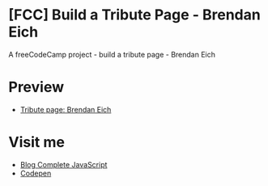 # [FCC] Build a Tribute Page - Brendan Eich

A freeCodeCamp project - build a tribute page - Brendan Eich

# Preview

  * [Tribute page: Brendan Eich](https://codepen.io/completejavascript/full/baOYpa)

# Visit me

  * [Blog Complete JavaScript](https://completejavascript.com)
  * [Codepen](https://codepen.io/completejavascript)